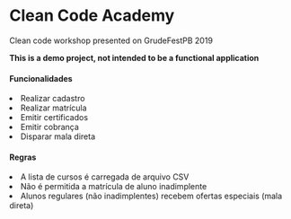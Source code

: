 # Clean Code Academy
Clean code workshop presented on GrudeFestPB 2019

<b>This is a demo project, not intended to be a functional application</b>

#### Funcionalidades
<li>Realizar cadastro</li>
<li>Realizar matrícula</li>
<li>Emitir certificados</li>
<li>Emitir cobrança</li>
<li>Disparar mala direta</li>

#### Regras
<li>A lista de cursos é carregada de arquivo CSV</li>
<li>Não é permitida a matrícula de aluno inadimplente</li>
<li>Alunos regulares (não inadimplentes) recebem ofertas especiais (mala direta)</li>
